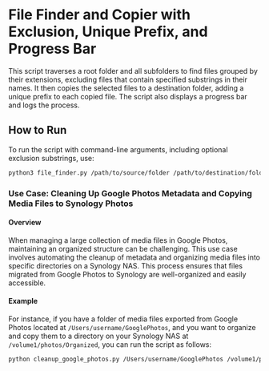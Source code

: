 # File Finder and Copier with Exclusion, Unique Prefix, and Progress Bar

This script traverses a root folder and all subfolders to find files grouped by their extensions, excluding files that contain specified substrings in their names. It then copies the selected files to a destination folder, adding a unique prefix to each copied file. The script also displays a progress bar and logs the process.

## How to Run

To run the script with command-line arguments, including optional exclusion substrings, use:

```bash
python3 file_finder.py /path/to/source/folder /path/to/destination/folder --exclude substring1 substring2
```

### Use Case: Cleaning Up Google Photos Metadata and Copying Media Files to Synology Photos

#### Overview

When managing a large collection of media files in Google Photos, maintaining an organized structure can be challenging. This use case involves automating the cleanup of metadata and organizing media files into specific directories on a Synology NAS. This process ensures that files migrated from Google Photos to Synology are well-organized and easily accessible.

#### Example

For instance, if you have a folder of media files exported from Google Photos located at `/Users/username/GooglePhotos`, and you want to organize and copy them to a directory on your Synology NAS at `/volume1/photos/Organized`, you can run the script as follows:

```sh
python cleanup_google_photos.py /Users/username/GooglePhotos /volume1/photos/Organized --exclude temp backup
```
